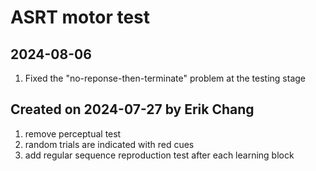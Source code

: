 # ASRT motor test

## 2024-08-06

1. Fixed the "no-reponse-then-terminate" problem at the testing stage

## Created on 2024-07-27 by Erik Chang

1. remove perceptual test
2. random trials are indicated with red cues
3. add regular sequence reproduction test after each learning block